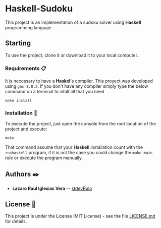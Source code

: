 # Haskell-Sudoku

This project is an implementation of a sudoku solver using **Haskell** programming languaje.

## Starting
To use the project, clone it or download it to your local computer.


### Requirements 📋
It is necessary to have a **Haskel**'s compiler. This proyect was developed using `ghc 8.0.2`.
If you don't have any compiler simply type the below command on a terminal to intall all that you need 

```
make install
```

### Installation 🔧

To execute the project, just open the console from the root location of the project and execute:

```
make
```
That command assume that your **Haskell** installation count with the `runhaskell` program, if it is not the case you could change the `make main` rule or execute the program manually.

## Authors ✒️

* **Lazaro Raul Iglesias Vera** -- [stdevRulo](https://github.com/stdevRulo)

## License 📄

This project is under the License (MIT License) - see the file [LICENSE.md](LICENSE.md) for details.

